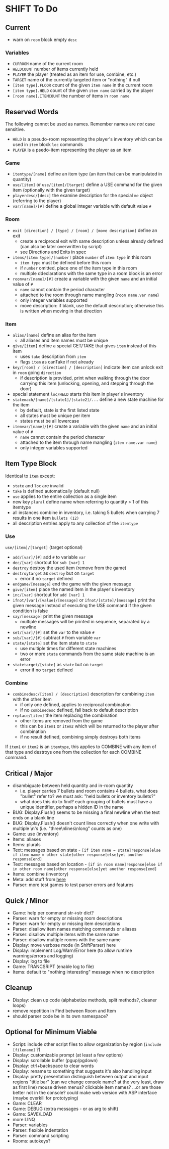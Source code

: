 # SHIFT To Do

## Current

- warn on `room` block empty `desc`

### Variables

- `CURROOM` name of the current room
- `HELDCOUNT` number of items currently held
- `PLAYER` the player (treated as an item for use, combine, etc.)
- `TARGET` name of the currently targeted item or "nothing" if null
- `[item type].FLOOR` count of the given `item name` in the current room
- `[item type].HELD` count of the given `item name` carried by the player
- `[room name].ITEMCOUNT` the number of items in `room name`

## Reserved Words

The following cannot be used as names. Remember names are *not* case sensitive.

- `HELD` is a pseudo-room representing the player's inventory which can be used in `item` block `loc` commands
- `PLAYER` is a psedo-item representing the player as an item

### Game

- `itemtype/[name]` define an item type (an item that can be manipulated in quantity)
- `use/[item]` or `use/[item]/[target]` define a USE command for the given item (optionally with the given target)
- `playerdesc/[desc]` the examine description for the special `me` object (referring to the player)
- `var/[name]/[#]` define a global integer variable with default value `#`

### Room

- `exit [direction] / [type] / [room] / [move description]` define an exit
    - create a reciprocal exit with same description unless already defined (can also be later overwritten by script)
    - see Directions and Exits in spec
- `items/[item type]/[number]` place `number` of `item type` in this room
    - `item type` must be defined before this room
    - if `number` omitted, place one of the item type in this room
    - multiple ddeclarations with the same type in a room block is an error
- `roomvar/[name]/[#]` create a variable with the given `name` and an initial value of `#`
    - `name` cannot contain the period character
    - attached to the room through name mangling (`room name.var name`)
    - only integer variables supported
    - move description: if blank, use the default description; otherwise this is written when moving in that direction

### Item

- `alias/[name]` define an alias for the item
    - all aliases and item names must be unique
- `give/[item]` define a special GET/TAKE that gives `item` instead of this item
    - uses `take` description from `item`
    - flags `item` as canTake if not already
- `key/[room] / [direction] / [description]` indicate item can unlock exit in `room` going `direction`
    - if description is provided, print when walking through the door carrying this item (unlocking, opening, and stepping through the door)
- special statement `loc/HELD` starts this item in player's inventory
- `statemach/[name]/[state1]/[state2]/...` define a new state machine for the item
    - by default, state is the first listed state
    - all states must be unique per item
    - states must be all lowercase
- `itemvar/[name]/[#]` create a variable with the given `name` and an initial value of `#`
    - `name` cannot contain the period character
    - attached to the item through name mangling (`item name.var name`)
    - only integer variables supported

## Item Type Block

Identical to `item` except:

- `state` and `loc` are invalid
- `take` is defined automatically (default null)
- `use` applies to the entire collection as a single item
- new key `plural` define name when referring to quantity > 1 of this itemtype 
- all instances combine in inventory, i.e. taking 5 bullets when carrying 7 results in one item `bullets (12)`
- all description entries apply to any collection of the `itemtype`

### Use 

`use/[item]/[target]` (target optional)

- `add/[var]/[#]` add `#` to variable `var`
- `dec/[var]` shortcut for `sub [var] 1`
- `destroy` destroy the used item (remove from the game)
- `destroytarget` as `destroy` but on `target`
    - error if no `target` defined
- `endgame/[message]` end the game with the given message
- `give/[item]` place the named item in the player's inventory
- `inc/[var]` shortcut for `add [var] 1`
- `ifnot/[var]/[value]/[message]` or `ifnot/[state]/[message]` print the given message instead of executing the USE command if the given condition is false
- `say/[message]` print the given message
    - multiple messages will be printed in sequence, separated by a newline
- `set/[var]/[#]` set the `var` to the value `#`
- `sub/[var]/[#]` subtract `#` from variable `var`
- `state/[state]` set the item state to `state`
    - use multiple times for different state machines
    - two or more `state` commands from the same state machine is an error
- `statetarget/[state]` as `state` but on `target`
    - error if no `target` defined

### Combine 

- `combinedesc/[item] / [description]` description for combining `item` with the other item
    - if only one defined, applies to reciprocal combination
    - if no `combinedesc` defined, fall back to default description
- `replace/[item]` the item replacing the combination
    - other items are removed from the game
    - this can be `item1` or `item2` which will be returned to the player after combination
    - if no result defined, combining simply destroys both items

If `item1` or `item2` is an `itemtype`, this applies to COMBINE with any item of that type and destroys one from the collection for each COMBINE command.

## Critical / Major

- disambiguate between held quantity and in-room quantity
    - i.e. player carries 7 bullets and room contains 4 bullets, what does "bullet" refer to? we must ask: "held bullets or inventory bullets?"
    - what does this do to find? each grouping of bullets must have a unique identifier, perhaps a hidden ID in the name
- BUG: Display.Flush() seems to be missing a final newline when the text ends on a blank line
- BUG: Display.Flush() doesn't count lines correctly when one write with multiple \n's (i.e. "three\nlines\nlong" counts as one)
- Game: use (inventory)
- Items: aliases
- Items: plurals
- Text: messages based on state
        - `[if item name = state]response[else if item name = other state]other response[else]yet another response[end]`
- Text: messages based on location
        - `[if in room name]response[else if in other room name]other response[else]yet another response[end]`
- Items: combine (inventory)
- Meta: add stuff from [here](https://github.com/RetroIndieJosh/shift/community)
- Parser: more test games to test parser errors and features

## Quick / Minor

- Game: help per command
    str->str dict?
- Parser: warn for empty or missing room descriptions
- Parser: warn for empty or missing item descriptions
- Parser: disallow item names matching commands or aliases
- Parser: disallow multiple items with the same name
- Parser: disallow multiple rooms with the same name
- Display: move verbose mode (in ShiftParser) here
- Display: implement Log/Warn/Error here (to allow runtime warnings/errors and logging)
- Display: log to file
- Game: TRANCSRIPT (enable log to file)
- Items: default to "nothing interesting" message when no description

## Cleanup

- Display: clean up code (alphabetize methods, split methods?, cleaner loops)
- remove repetition in Find between Room and Item
- should parser code be in its own namespace?

## Optional for Minimum Viable

- Script: include other script files to allow organization by region (`include [filename]` ?)
- Display: customizable prompt (at least a few options)
- Display: scrollable buffer (pgup/pgdown)
- Display: ctrl+backspace to clear words
- Display: rename to something that suggests it's also handling input
- Display: pretty presentation
        distinguish between output and input regions
        "title bar" (can we change console name? at the very least, draw as first line)
        mouse driven menus?
        clickable item names?
        ...or are those better not in the console?
        could make web version with ASP interface (maybe overkill for prototyping)
- Game: CLEAR
- Game: DEBUG (extra messages - or as arg to shift)
- Game: SAVE/LOAD
- more LINQ
- Parser: variables
- Parser: flexible indentation
- Parser: command scripting
- Rooms: autokeys?

